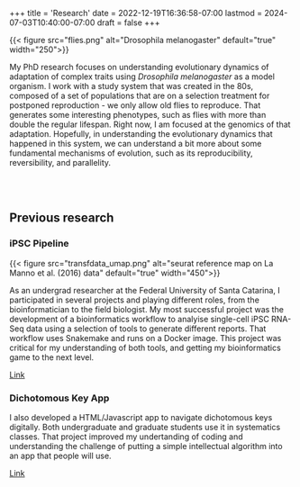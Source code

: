 +++
title = 'Research'
date = 2022-12-19T16:36:58-07:00
lastmod = 2024-07-03T10:40:00-07:00
draft = false
+++

{{< figure src="flies.png" alt="Drosophila melanogaster" default="true" width="250">}}

My PhD research focuses on understanding evolutionary dynamics of adaptation of complex traits using *Drosophila melanogaster* as a model organism. I work with a study system that was created in the 80s, composed of a set of populations that are on a selection treatment for postponed reproduction - we only allow old flies to reproduce. That generates some interesting phenotypes, such as flies with more than double the regular lifespan. Right now, I am focused at the genomics of that adaptation. Hopefully, in understanding the evolutionary dynamics that happened in this system, we can understand a bit more about some fundamental mechanisms of evolution, such as its reproducibility, reversibility, and parallelity.

<br>
<br>

## Previous research

### iPSC Pipeline

{{< figure src="transfdata_umap.png" alt="seurat reference map on La Manno et al. (2016) data" default="true" width="450">}}

As an undergrad researcher at the Federal University of Santa Catarina, I participated in several projects and playing different roles, from the bioinformatician to the field biologist. My most successful project was the development of a bioinformatics workflow to analyise single-cell iPSC RNA-Seq data using a selection of tools to generate different reports. That workflow uses Snakemake and runs on a Docker image. This project was critical for my understanding of both tools, and getting my bioinformatics game to the next level.

[Link](https://github.com/gacrestani/iPSC-Pipeline)


### Dichotomous Key App
I also developed a HTML/Javascript app to navigate dichotomous keys digitally. Both undergraduate and graduate students use it in systematics classes. That project improved my undertanding of coding and understanding the challenge of putting a simple intellectual algorithm into an app that people will use.

[Link](https://github.com/gacrestani/chave_dicotomica)
